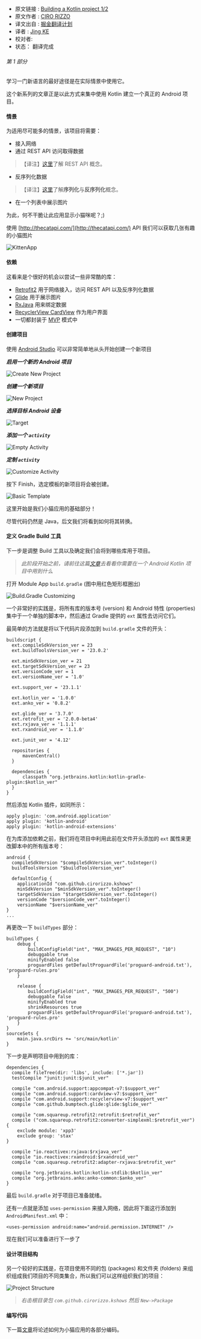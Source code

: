 > 
* 原文链接 : [Building a Kotlin project 1/2](http://cirorizzo.net/2016/03/04/building-a-kotlin-project/)
* 原文作者 : [CIRO RIZZO](https://github.com/cirorizzo)
* 译文出自 : [掘金翻译计划](https://github.com/xitu/gold-miner)
* 译者 : [Jing KE](https://github.com/jingkecn)
* 校对者: 
* 状态： 翻译完成


###### _第 1 部分_

学习一门新语言的最好途径是在实际情景中使用它。
  
这个新系列的文章正是以此方式来集中使用 Kotlin 建立一个真正的 Android 项目。

#### 情景

为适用尽可能多的情景，该项目将需要：

*   接入网络
*   通过 REST API 访问取得数据
>   【译注】[这里](https://zh.wikipedia.org/wiki/REST)了解 REST API 概念。
*   反序列化数据
>   【译注】[这里](https://zh.wikipedia.org/wiki/%E5%BA%8F%E5%88%97%E5%8C%96)了解**序列化**与**反序列化**概念。
*   在一个列表中展示图片

为此，何不干脆让此应用显示小猫咪呢？;)  

使用 [http://thecatapi.com/](http://thecatapi.com/) API 我们可以获取几张有趣的小猫图片

![KittenApp](http://cirorizzo.net/content/images/2016/03/xkittenApp.png.pagespeed.ic.ulo4yWl6Cg.png)

#### 依赖

这看来是个很好的机会以尝试一些非常酷的库：

*   [Retrofit2](http://square.github.io/retrofit/) 用于网络接入，访问 REST API 以及反序列化数据
*   [Glide](https://github.com/bumptech/glide) 用于展示图片
*   [RxJava](https://github.com/ReactiveX/RxJava) 用来绑定数据
*   [RecyclerView CardView](http://developer.android.com/training/material/lists-cards.html) 作为用户界面
*    一切都封装于 [MVP](https://en.wikipedia.org/wiki/Model%E2%80%93view%E2%80%93presenter) 模式中

#### 创建项目

使用 [Android Studio](http://developer.android.com/sdk/index.html) 可以非常简单地从头开始创建一个新项目

**_启用一个新的 Android 项目_**

![Create New Project](http://cirorizzo.net/content/images/2016/03/xAndroidStudio_NewProject.png.pagespeed.ic.7fDR0qSTJd.png)

**_创建一个新项目_**

![New Project](http://cirorizzo.net/content/images/2016/03/xAndroidStudio_NewProject_Create_NEW-1.png.pagespeed.ic.rtJ-FIVYiG.png)

**_选择目标 Android 设备_**

![Target](http://cirorizzo.net/content/images/2016/03/xAndroidStudio_NewProject_Target.png.pagespeed.ic.bXlb6fWH62.png)

**_添加一个 `activity`_**

![Empty Activity](http://cirorizzo.net/content/images/2016/03/xAndroidStudio_NewProject_Empty.png.pagespeed.ic.VYxIdhZ3Xk.png)

**_定制 `activity`_**

![Customize Activity](http://cirorizzo.net/content/images/2016/03/xAndroidStudio_NewProject_Activity.png.pagespeed.ic.3g2X5Gs9Bn.png)

按下 Finish，选定模板的新项目将会被创建。

![Basic Template](http://cirorizzo.net/content/images/2016/03/xAndroidStudio_Basic_Template.png.pagespeed.ic.3iX8nv51PP.png)

这里开始是我们小猫应用的基础部分！

尽管代码仍然是 Java，后文我们将看到如何将其转换。

#### 定义 Gradle Build 工具

下一步是调整 Build 工具以及确定我们会将到哪些库用于项目。

> _此阶段开始之前，请前往这篇[文章](http://www.cirorizzo.net/kotlin-code/)去看看你需要在一个 Android Kotlin 项目中用到什么_

打开 Module App `build.gradle` (图中用红色矩形框圈出)

![Build.Gradle Customizing](http://cirorizzo.net/content/images/2016/03/xAndroidStudio_Basic_Gradle_High.png.pagespeed.ic.0SHrJn4YZc.png)

一个非常好的实践是，将所有库的版本号 (version) 和 Android 特性 (properties) 集中于一个单独的脚本中，然后通过  Gradle 提供的 `ext` 属性去访问它们。

最简单的方法就是将以下代码片段添加到 `build.gradle` 文件的开头：

    buildscript {
      ext.compileSdkVersion_ver = 23
      ext.buildToolsVersion_ver = '23.0.2'

      ext.minSdkVersion_ver = 21
      ext.targetSdkVersion_ver = 23
      ext.versionCode_ver = 1
      ext.versionName_ver = '1.0'

      ext.support_ver = '23.1.1'

      ext.kotlin_ver = '1.0.0'
      ext.anko_ver = '0.8.2'

      ext.glide_ver = '3.7.0'
      ext.retrofit_ver = '2.0.0-beta4'
      ext.rxjava_ver = '1.1.1'
      ext.rxandroid_ver = '1.1.0'

      ext.junit_ver = '4.12'

      repositories {
          mavenCentral()
      }

      dependencies {
          classpath "org.jetbrains.kotlin:kotlin-gradle-plugin:$kotlin_ver"
      }
    }

然后添加 Kotlin 插件，如同所示：

    apply plugin: 'com.android.application'
    apply plugin: 'kotlin-android'
    apply plugin: 'kotlin-android-extensions'

在为库添加依赖之前，我们将在项目中利用此前在文件开头添加的 `ext` 属性来更改脚本中的所有版本号：

    android {
      compileSdkVersion "$compileSdkVersion_ver".toInteger()
      buildToolsVersion "$buildToolsVersion_ver"

      defaultConfig {
        applicationId "com.github.cirorizzo.kshows"
        minSdkVersion "$minSdkVersion_ver".toInteger()
        targetSdkVersion "$targetSdkVersion_ver".toInteger()
        versionCode "$versionCode_ver".toInteger()
        versionName "$versionName_ver"
    }
    ...

再更改一下 `buildTypes` 部分：

    buildTypes {
        debug {
            buildConfigField("int", "MAX_IMAGES_PER_REQUEST", "10")
            debuggable true
            minifyEnabled false
            proguardFiles getDefaultProguardFile('proguard-android.txt'), 'proguard-rules.pro'
        }

        release {
            buildConfigField("int", "MAX_IMAGES_PER_REQUEST", "500")
            debuggable false
            minifyEnabled true
            shrinkResources true
            proguardFiles getDefaultProguardFile('proguard-android.txt'), 'proguard-rules.pro'
        }
    }
    sourceSets {
        main.java.srcDirs += 'src/main/kotlin'
    }

下一步是声明项目中用到的库：

    dependencies {
      compile fileTree(dir: 'libs', include: ['*.jar'])
      testCompile "junit:junit:$junit_ver"

      compile "com.android.support:appcompat-v7:$support_ver"
      compile "com.android.support:cardview-v7:$support_ver"
      compile "com.android.support:recyclerview-v7:$support_ver"
      compile "com.github.bumptech.glide:glide:$glide_ver"

      compile "com.squareup.retrofit2:retrofit:$retrofit_ver"
      compile ("com.squareup.retrofit2:converter-simplexml:$retrofit_ver") {
        exclude module: 'xpp3'
        exclude group: 'stax'
    }

      compile "io.reactivex:rxjava:$rxjava_ver"
      compile "io.reactivex:rxandroid:$rxandroid_ver"
      compile "com.squareup.retrofit2:adapter-rxjava:$retrofit_ver"

      compile "org.jetbrains.kotlin:kotlin-stdlib:$kotlin_ver"
      compile "org.jetbrains.anko:anko-common:$anko_ver"
    }

最后 `build.gradle` 对于项目已准备就绪。

还有一点就是添加 `uses-permission` 来接入网络，因此将下面这行添加到 `AndroidManifest.xml` 中：

    <uses-permission android:name="android.permission.INTERNET" />

现在我们可以准备进行下一步了

#### 设计项目结构

另一个较好的实践是，在项目使用不同的包 (packages) 和文件夹 (folders) 来组织组成我们项目的不同类集合，所以我们可以这样组织我们的项目：

![Project Structure](http://cirorizzo.net/content/images/2016/03/xProjectStructure.png.pagespeed.ic.pltXQ_UkqX.png)

> _右击根目录包 `com.github.cirorizzo.kshows` 然后 `New->Package`_

#### 编写代码

下一篇[文章](http://www.cirorizzo.net/2016/03/04/building-a-kotlin-project-2/)将论述如何为小猫应用的各部分编码。

